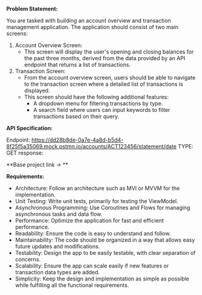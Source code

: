 
**Problem Statement:**

You are tasked with building an account overview and transaction management application. The application should consist of two main screens:
1. Account Overview Screen:
    * This screen will display the user's opening and closing balances for the past three months, derived from the data provided by an API endpoint that returns a list of transactions.
2. Transaction Screen:
    * From the account overview screen, users should be able to navigate to the transaction screen where a detailed list of transactions is displayed.
    * This screen should have the following additional features:
        * A dropdown menu for filtering transactions by type.
        * A search field where users can input keywords to filter transactions based on their query.


**API Specification:**

Endpoint: https://dd28b8de-0a7e-4a8d-b5d4-8f25f5a35069.mock.pstmn.io/accounts/ACT123456/statement/date
TYPE: GET
response: 


**Base project link -> **



**Requirements:**
* Architecture: Follow an architecture such as MVI or MVVM for the implementation.
* Unit Testing: Write unit tests, primarily for testing the ViewModel.
* Asynchronous Programming: Use Coroutines and Flows for managing asynchronous tasks and data flow.
* Performance: Optimize the application for fast and efficient performance.
* Readability: Ensure the code is easy to understand and follow.
* Maintainability: The code should be organized in a way that allows easy future updates and modifications.
* Testability: Design the app to be easily testable, with clear separation of concerns.
* Scalability: Ensure the app can scale easily if new features or transaction data types are added.
* Simplicity: Keep the design and implementation as simple as possible while fulfilling all the functional requirements.


